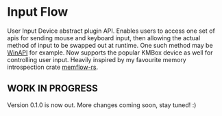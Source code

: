 # Input Flow

User Input Device abstract plugin API. Enables users to access one set of apis for sending mouse and keyboard input, then allowing the actual method of input to be swapped out at runtime. One such method may be [WinAPI](https://learn.microsoft.com/en-us/windows/win32/learnwin32/mouse-movement) for example. Now supports the popular KMBox device as well for controlling user input. Heavily inspired by my favourite memory introspection crate [memflow-rs](https://github.com/memflow/memflow).

## WORK IN PROGRESS

Version 0.1.0 is now out. More changes coming soon, stay tuned! :)
